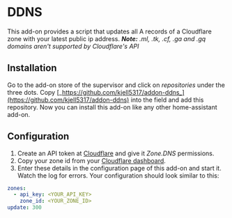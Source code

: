 # DDNS

This add-on provides a script that updates all A records of a Cloudflare zone with your latest public ip address.
_**Note:** .ml, .tk, .cf, .ga and .gq domains aren't supported by Cloudflare's API_

## Installation

Go to the add-on store of the supervisor and click on _repositories_ under the three dots.
Copy [_https://github.com/kjell5317/addon-ddns_](https://github.com/kjell5317/addon-ddns) into the field and add this repository.
Now you can install this add-on like any other home-assistant add-on.

## Configuration

1. Create an API token at [Cloudflare](https://dash.cloudflare.com/profile/api-tokens) and give it _Zone.DNS_ permissions.
2. Copy your zone id from your [Cloudflare dashboard](https://dash.cloudflare.com/).
3. Enter these details in the configuration page of this add-on and start it. Watch the log for errors.
   Your configuration should look similar to this:

```yaml
zones:
  - api_key: <YOUR_API_KEY>
    zone_id: <YOUR_ZONE_ID>
update: 300
```
